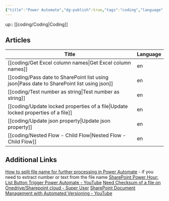 ```yaml
---
{"title":"Power Automate","dg-publish":true,"tags":"coding","language":"en","permalink":"/coding/power-automate/","dgPassFrontmatter":true}
---
```


up:: [[coding/Coding\|Coding]]

## Articles

| Title                                                                                          | Language |
| ---------------------------------------------------------------------------------------------- | -------- |
| [[coding/Get Excel column names\|Get Excel column names]]                                   | en       |
| [[coding/Pass date to SharePoint list using json\|Pass date to SharePoint list using json]] | en       |
| [[coding/Test number as string\|Test number as string]]                                     | en       |
| [[coding/Update locked properties of a file\|Update locked properties of a file]]           | en       |
| [[coding/Update json property\|Update json property]]                                       | en       |
| [[coding/Nested Flow - Child Flow\|Nested Flow - Child Flow]]                               | en       |

## Additional Links
[How to split file name for further processing in Power Automate](https://tomriha.com/how-to-split-file-name-for-further-processing-in-PowerAutomate/) - if you need to extract number or text from the file name
[SharePoint Power Hour: List Button Trigger Power Automate - YouTube](https://www.youtube.com/watch?v=C-oLlVtRrUk)
[Need Checksum of a file on Onedrive/Sharepoint cloud - Super User](https://superuser.com/questions/1655800/need-checksum-of-a-file-on-onedrive-sharepoint-cloud)
[SharePoint Document Management with Automated Versioning - YouTube](https://www.youtube.com/watch?v=bGUaJpixHbs)

